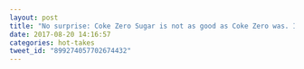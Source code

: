 ```yaml
---
layout: post
title: "No surprise: Coke Zero Sugar is not as good as Coke Zero was. It's all fizz and no taste."
date: 2017-08-20 14:16:57
categories: hot-takes
tweet_id: "899274057702674432"
---
```



<!-- Original tweet: https://twitter.com/i/status/899274057702674432 -->